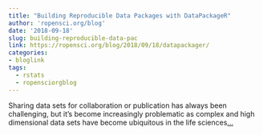 ```yaml
---
title: "Building Reproducible Data Packages with DataPackageR"
author: 'ropensci.org/blog'
date: '2018-09-18'
slug: building-reproducible-data-pac
link: https://ropensci.org/blog/2018/09/18/datapackager/
categories:
- bloglink
tags:
  - rstats
  - ropensciorgblog
---
```


Sharing data sets for collaboration or publication has always been challenging, but it’s become increasingly problematic as complex and high dimensional data sets have become ubiquitous in the life sciences[... <i class="fas fa-external-link-alt"></i>](https://ropensci.org/blog/2018/09/18/datapackager/)

